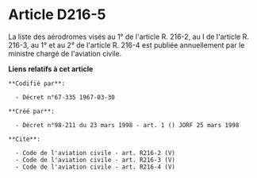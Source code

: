 # Article D216-5

La liste des aérodromes visés au 1° de l'article R. 216-2, au I de l'article R. 216-3, au 1° et au 2° de l'article R. 216-4
est publiée annuellement par le ministre chargé de l'aviation civile.

**Liens relatifs à cet article**

	**Codifié par**:

	  - Décret n°67-335 1967-03-30

	**Créé par**:

	  - Décret n°98-211 du 23 mars 1998 - art. 1 () JORF 25 mars 1998

	**Cite**:

	  - Code de l'aviation civile - art. R216-2 (V)
	  - Code de l'aviation civile - art. R216-3 (V)
	  - Code de l'aviation civile - art. R216-4 (V)
